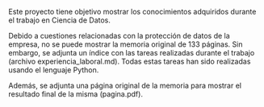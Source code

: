 Este proyecto tiene objetivo mostrar los conocimientos adquiridos durante el trabajo en Ciencia de Datos.

Debido a cuestiones relacionadas con la protección de datos de la empresa, no se puede mostrar la memoria original de 133 páginas. Sin embargo, se adjunta un índice con las tareas realizadas durante el trabajo (archivo experiencia_laboral.md). Todas estas tareas han sido realizadas usando el lenguaje Python.

Además, se adjunta una página original de la memoria para mostrar el resultado final de la misma (pagina.pdf).